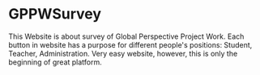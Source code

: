 # GPPWSurvey
This Website is about survey of Global Perspective Project Work. 
Each button in website has a purpose for different people's positions: Student, Teacher, Administration.
Very easy website, however, this is only the beginning of great platform.
